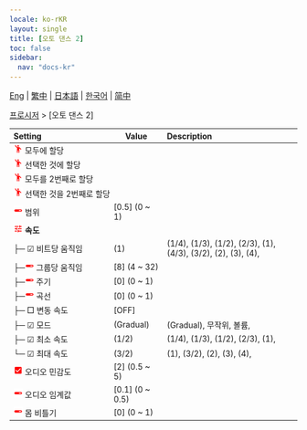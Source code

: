 ```yaml
---
locale: ko-rKR
layout: single
title: [오토 댄스 2]
toc: false
sidebar:
  nav: "docs-kr"
---
```

[Eng](/dancexr/menu/2025.4/motion/auto_dance_2) | [繁中](/tw/dancexr/menu/2025.4/motion/auto_dance_2) | [日本語](/jp/dancexr/menu/2025.4/motion/auto_dance_2) | [한국어](/kr/dancexr/menu/2025.4/motion/auto_dance_2) | [简中](/zh/dancexr/menu/2025.4/motion/auto_dance_2)

[프로시저](../menu#프로시저) > [오토 댄스 2]



| Setting | Value | Description |
| :--- | --- | :--- |
|<nobr><img src="/images/icon/ic_motion.png" alt="motion icon"/> 모두에 할당</nobr>|| 
|<nobr><img src="/images/icon/ic_motion.png" alt="motion icon"/> 선택한 것에 할당</nobr>|| 
|<nobr><img src="/images/icon/ic_motion.png" alt="motion icon"/> 모두를 2번째로 할당</nobr>|| 
|<nobr><img src="/images/icon/ic_motion.png" alt="motion icon"/> 선택한 것을 2번째로 할당</nobr>|| 
|<nobr><img src="/images/icon/ic_slider.png" alt="slider icon"/> 범위</nobr>| [0.5] (0 ~ 1) | 
|<nobr><img src="/images/icon/ic_tune.png" alt="tune icon"/> <b>속도</b></nobr>| | 
|<nobr>├─ ☑ 비트당 움직임</nobr>| (1) | (1/4), (1/3), (1/2), (2/3), (1), (4/3), (3/2), (2), (3), (4), 
|<nobr>├─<img src="/images/icon/ic_slider.png" alt="slider icon"/> 그룹당 움직임</nobr>| [8] (4 ~ 32) | 
|<nobr>├─<img src="/images/icon/ic_slider.png" alt="slider icon"/> 주기</nobr>| [0] (0 ~ 1) | 
|<nobr>├─<img src="/images/icon/ic_slider.png" alt="slider icon"/> 곡선</nobr>| [0] (0 ~ 1) | 
|<nobr>├─ □ 변동 속도</nobr>| [OFF] | 
|<nobr>├─ ☑ 모드</nobr>| (Gradual) | (Gradual), 무작위, 볼륨, 
|<nobr>├─ ☑ 최소 속도</nobr>| (1/2) | (1/4), (1/3), (1/2), (2/3), (1), 
|<nobr>└─ ☑ 최대 속도</nobr>| (3/2) | (1), (3/2), (2), (3), (4), 
|<nobr><img src="/images/icon/ic_check_on.png" alt="check on icon"/> 오디오 민감도</nobr>| [2] (0.5 ~ 5) | 
|<nobr><img src="/images/icon/ic_slider.png" alt="slider icon"/> 오디오 임계값</nobr>| [0.1] (0 ~ 0.5) | 
|<nobr><img src="/images/icon/ic_slider.png" alt="slider icon"/> 몸 비틀기</nobr>| [0] (0 ~ 1) | 
